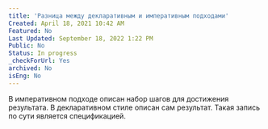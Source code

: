 ```yaml
---
title: 'Разница между декларативным и императивным подходами'
Created: April 18, 2021 10:42 AM
Featured: No
Last Updated: September 18, 2022 1:22 PM
Public: No
Status: In progress
_checkForUrl: Yes
archived: No
isEng: No
---
```


В императивном подходе описан набор шагов для достижения результата. В декларативном стиле описан сам результат. Такая запись по сути является спецификацией.